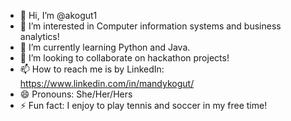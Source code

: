 - 👋 Hi, I’m @akogut1
- 👀 I’m interested in Computer information systems and business analytics!
- 🌱 I’m currently learning Python and Java.
- 💞️ I’m looking to collaborate on hackathon projects!
- 📫 How to reach me is by LinkedIn: https://www.linkedin.com/in/mandykogut/
- 😄 Pronouns: She/Her/Hers
- ⚡ Fun fact: I enjoy to play tennis and soccer in my free time!

<!---
akogut1/akogut1 is a ✨ special ✨ repository because its `README.md` (this file) appears on your GitHub profile.
You can click the Preview link to take a look at your changes.
--->
